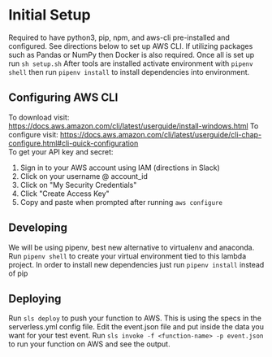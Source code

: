 # Initial Setup
Required to have python3, pip, npm, and aws-cli pre-installed and configured. See directions below to set up AWS CLI.
If utilizing packages such as Pandas or NumPy then Docker is also required.
Once all is set up run `sh setup.sh`
After tools are installed activate environment with `pipenv shell` then run `pipenv install` to install dependencies into environment.

## Configuring AWS CLI
To download visit: https://docs.aws.amazon.com/cli/latest/userguide/install-windows.html
To configure visit: https://docs.aws.amazon.com/cli/latest/userguide/cli-chap-configure.html#cli-quick-configuration   
To get your API key and secret:
1. Sign in to your AWS account using IAM (directions in Slack)
2. Click on your username @ account_id
3. Click on "My Security Credentials"
4. Click "Create Access Key"
5. Copy and paste when prompted after running `aws configure`

## Developing
We will be using pipenv, best new alternative to virtualenv and anaconda.
Run `pipenv shell` to create your virtual environment tied to this lambda project.
In order to install new dependencies just run `pipenv install` instead of pip

## Deploying
Run `sls deploy` to push your function to AWS. This is using the specs in the serverless.yml config file.
Edit the event.json file and put inside the data you want for your test event.
Run `sls invoke -f <function-name> -p event.json` to run your function on AWS and see the output.
